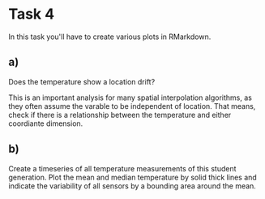 # Task 4

In this task you'll have to create various plots in RMarkdown.

## a)

Does the temperature show a location drift?

This is an important analysis for many spatial interpolation algorithms, as they often assume the varable to be independent of location.
That means, check if there is a relationship between the temperature and either coordiante dimension.  

## b)

Create a timeseries of all temperature measurements of this student generation. Plot the mean and median temperature by solid thick lines and indicate the variability of all sensors by a bounding area around the mean. 